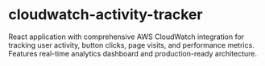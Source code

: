 # cloudwatch-activity-tracker
React application with comprehensive AWS CloudWatch integration for tracking user activity, button clicks, page visits, and performance metrics. Features real-time analytics dashboard and production-ready architecture.
